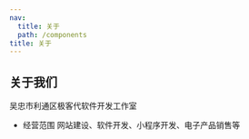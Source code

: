 ```yaml
---
nav:
  title: 关于
  path: /components
title: 关于
---
```


## 关于我们

吴忠市利通区极客代软件开发工作室

- 经营范围
  网站建设、软件开发、小程序开发、电子产品销售等
